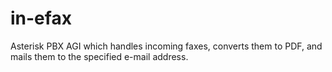 # in-efax
Asterisk PBX AGI which handles incoming faxes, converts them to PDF, and mails them to the specified e-mail address.

